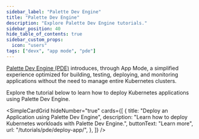 ```yaml
---
sidebar_label: "Palette Dev Engine"
title: "Palette Dev Engine"
description: "Explore Palette Dev Engine tutorials."
sidebar_position: 40
hide_table_of_contents: true
sidebar_custom_props:
  icon: "users"
tags: ["devx", "app mode", "pde"]
---
```


[Palette Dev Engine (PDE)](../../devx/devx.md) introduces, through App Mode, a simplified experience optimized for
building, testing, deploying, and monitoring applications without the need to manage entire Kubernetes clusters.

Explore the tutorial below to learn how to deploy Kubernetes applications using Palette Dev Engine.

<SimpleCardGrid
  hideNumber="true"
  cards={[
    {
      title: "Deploy an Application using Palette Dev Engine",
      description: "Learn how to deploy Kubernetes workloads with Palette Dev Engine.",
      buttonText: "Learn more",
      url: "/tutorials/pde/deploy-app/",
    },
  ]}
/>
